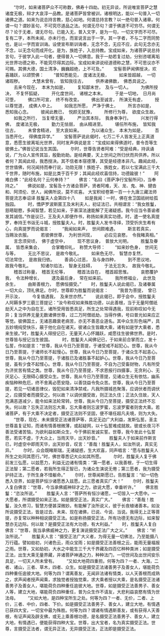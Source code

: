 <!-- { "loadSidebar": true } -->
　　“尔时，如来诸菩萨众不可称数，佛寿十四劫。初无异谈，所说唯宣菩萨之慧诸度无极，辩才大哀淳一品教。是诸菩萨皆曾被训，诸根明达，能以一句普入一切诸佛之道。如来为说总持言教，慈心如地。何谓总持言教？以一绝句普入诸章。何谓一句？谓妙圣句，不可究尽道品之法。何谓无尽句？谓于佛道不可穷尽。何谓无尽？论于无者，谓无尽句。已能入无，普入文字，是为一句，一切文字而不可尽。复有二字，本所未闻，亦未行也，而宣说言出于一字。其一字者，不与二字而同势也，是以一字而宣训诲。设使宣布斯训诲者，无念不念，无应不应，此句无念亦无不念，以无念句而成开化。是为，族姓子，入总持教。宝成如来，为诸菩萨说总持言句，于彼学入此一句者，便得普入一切佛意。我于一劫若复过劫，分别咨嗟离垢光世界功德之称，不能究尽得其边际。宝成如来讲说经道德称之慧，不可思议亦不可赐。其佛大德，国土清净，巍巍超绝，上不可及。”
　　宝髻菩萨闻佛授决，欢喜踊跃，以颂赞佛：
　　“普知悉能见，　度诸法无极，
　　如来皆超越，　一切诸瑕秽。
　　大慧未曾有，　皆知我往古，
　　供养诸佛数，　佛悉具说之。
　　去来今现在，　本末为如是，
　　复知鄙末世，　及与一切人。
　　为佛所授决，　不复怀狐疑，
　　开化度世间，　诸根之本末。
　　于是一切地，　日月尚可堕，
　　佛口所可宣，　终不有改变。
　　佛出至诚言，　所演无有虚，
　　授以尊觉道，　成佛人中上。
　　如我志所愿，　严净于佛土，
　　所言亦如是，　悉知我心念。
　　彼闻此教已，　悦颜无犹豫，
　　所修行为尊，　欲度众生故。
　　如我之所行，　当复增无量，
　　严治其本际，　我身奉净行。
　　兴发行得佛，　度诸法无极，
　　勤力无怯弱，　由从精进至。
　　堪任所布施，　皆知我往古，
　　未曾舍精进，　至大哀如来。
　　为以诸众生，　本末为如是，
　　吾当悉开化，　得佛度异学。”
　　宝髻菩萨说此偈时，七万二千人皆发无上正真道意，悉愿生彼离垢光世界，同时发声俱说是言：“宝成如来得佛道时，普令吾等生彼佛土。”佛皆记说当生其国。
　　尔时，世尊告贤者阿难：“受是经典，持讽诵说，广为众人宣传其旨，殷勤劝助。是经典要，天上世间之所归伏而共供养。所以者何？其闻此经，我悉授决。其不信者本宿德薄，其受是经德本非凡。趣闻此经，世世值佛，何况闻持而奉行说，功勋无限！族姓子、族姓女，若以七宝满此三千大千世界，随时布施，如是比类于百千岁；其闻此经欢喜信持，功德踰彼！”
　　阿难白佛：“此经名何？云何奉持？”
　　佛言：“名曰《菩萨净行宝髻所问》，当奉持之。”
　　佛说如是，宝髻及十方诸会菩萨，贤者阿难，天、龙、鬼、神、揵沓和、阿须伦、世人，闻佛所说，莫不欢喜。
大宝积经卷第一百一十九唐三藏法师菩提流志奉诏译
胜鬘夫人会第四十八
　　如是我闻：一时，佛在舍卫国祇树给孤独园。
　　时，憍萨罗波斯匿王及末利夫人，初证法已，共相谓言：“我女胜鬘，慈晤聪愍，多闻智慧，若见如来，于甚深法速能解了无诸疑惑。我今应当令善谕者发其诚信。”作是议已，王及夫人即便作书，称扬如来真实功德。时，遣一使名真提罗，奉持王书诣无斗城，授胜鬘夫人。时，胜鬘夫人发书寻绎，顶受忻庆生希有心，向真提罗而说偈言：
　　“我闻如来声，　世间颇难遇，
　　斯言若真实，　当赐汝衣服。
　　若彼佛世尊，　为利世间现，
　　必应见哀愍，　令我睹真相。”
　　言念须臾顷，　佛于虚空中，
　　现不思议身，　普放大光明，
　　胜鬘及眷属，　皆悉来集会，
　　合掌瞻仰礼，　称赞大导师：
　　“如来妙色身，　世间无与等，
　　无比不思议，　是故今敬礼。
　　如来色无尽，　智慧亦复然，
　　一切法常住，　是故我归依。
　　善调心过恶，　及与身四种，
　　到不思议地，　故我今敬礼。
　　知诸尔焰法，　智身无挂碍，
　　于法无忘失，　故我今敬礼。
　　稽首过称量，　稽首无伦等，
　　稽首法自在，　稽首超思惟。
　　哀愍覆护我，　令法种增长，
　　逮及最后身，　常在如来前。
　　我所修福业，　此世及余生，
　　由斯善根力，　愿佛恒摄受。”
　　时，胜鬘夫人说此偈已，及诸眷属一切大众，顶礼佛足。尔时，世尊即为胜鬘而说偈言：
　　“我昔为菩提，　曾已开示汝，
　　今复值遇我，　及来世亦然。”
　　说此偈已，即于会中，授胜鬘夫人阿耨多罗三藐三菩提记：“汝今称叹如来殊胜功德，以此善根，当于无量阿僧祇劫天人之中为自在王，诸所受用皆悉具足，所生之处常得遇我，现前称叹如今无异；复当供养无量无数诸佛世尊，过二万阿僧祇劫，当得作佛，号曰普光如来应正等觉。彼佛国土，无诸恶趣衰老病苦，亦无不善恶业道名。其中众生形色端严，具五妙境纯受快乐，蔽于他化自在诸天。彼诸众生皆趣大乘，诸有如是学大乘者，悉来生彼。”时，胜鬘夫人得授记已，无量天人心怀踊跃，咸愿往生彼佛世界。是时，世尊皆与授记当生彼国。
　　时，胜鬘夫人闻佛记已，于如来前合掌而立，发十弘誓，作如是言：“世尊，我从今日乃至菩提，于诸受戒不起犯心。世尊，我从今日乃至菩提，于诸师长不起慢心。世尊，我从今日乃至菩提，于诸众生不起恚心。世尊，我从今日乃至菩提，于诸胜已及诸胜事不起妒心。世尊，我从今日乃至菩提，虽有少食不起悭心。世尊，我从今日乃至菩提，不自为己受畜财物，凡有所受为济贫苦有情之类。世尊，我从今日乃至菩提，不求恩报行四摄事，无贪利心、无厌足心、无限碍心摄受众生。世尊，我从今日乃至菩提，见诸众生无有依怙，幽系疾恼种种危厄，终不舍离必愿安隐，以善饶益令免众苦。世尊，我从今日乃至菩提，若见一切诸恶律仪，毁犯如来清净禁戒，凡我所摄城邑聚落，应调伏者而调伏之，应摄受者而摄受之。何以故？以调伏摄受故，则正法久住；正法久住故，天人充满恶道减少，能令如来法轮常转。世尊，我从今日乃至菩提，摄受正法终不忘失。何以故？忘失正法则忘大乘，忘大乘者则忘波罗蜜，忘波罗蜜者则舍大乘。若诸菩萨，有于大乘不决定者，摄受正法则不坚固，便不堪任超凡夫境，则为大失。
　　“世尊，现在、未来摄受正法诸菩萨等，具足无边广大利益，发斯弘誓。圣主世尊虽复证知，而诸有情善根微薄，或起疑网，以十弘誓难成就故。彼或长夜习不善法受诸苦恼，为欲利益如斯众生，今于佛前发诚实誓。世尊，我今发此十弘誓愿，若实不虚，于大众上，当雨天华，出天妙音。”
　　胜鬘夫人于如来前作斯言已，时虚空中即雨天华，出天妙音，叹言：“善哉！胜鬘夫人，如汝所说，真实无异。”
　　尔时，众会既睹斯瑞，无诸疑惑，生大欢喜，同声唱言：“愿与胜鬘夫人所生之处同其愿行。”时，佛世尊悉记大众如其所愿。
　　尔时，胜鬘夫人复于佛前发三弘愿，以兹愿力，利益无边诸有情类：“第一愿者，以我善根，于一切生得正法智；第二愿者，若我所生得正智已，为诸众生演说无倦；第三愿者，我为摄受护持正法，于所生身不惜躯命。”
　　尔时，世尊闻斯愿已，告胜鬘言：“如一切色悉入空界，如是菩萨恒沙诸愿悉入兹愿。此三愿者真实广大！”
　　尔时，胜鬘夫人复白佛言：“世尊，今当承佛威神辩才之力，欲说大愿，幸垂听许。”
　　佛言胜鬘：“恣汝所说。”
　　胜鬘夫人言：“菩萨所有恒沙诸愿，一切皆入一大愿中。一大愿者，所谓摄受如来正法。如是摄受正法，真实广大。”
　　佛言：“善哉！胜鬘，汝久修习，智慧方便甚深微妙。有能解了汝所说义，彼于长夜植诸善本。如汝所说摄受正法，皆是过去、未来、现在诸佛，已说、今说、当说。我得无上正等菩提，亦复常以种种相说摄受正法。如是称扬摄受正法，所有功德无有边际，如来智慧亦无边际。何以故？是摄受正法有大功德，有大利益。”
　　时，胜鬘夫人复白佛言：“世尊，我当承佛威神之力，更复演说摄受正法广大之义。”
　　佛言：“听汝所说。”
　　胜鬘夫人言：“摄受正法广大义者，为得无量一切佛法，乃至能摄八万行蕴。譬如劫初，兴诸色云，雨众宝雨；如是摄受正法善根之云，能雨无量福报之雨。世尊，又如劫初，大水之中能生三千大千界藏及四百亿种种类洲；如是摄受正法，出生大乘无量界藏，并诸菩萨神通之力，种种法门，一切世间及出世间安乐具足，一切天人所未曾有。
　　“又如大地荷四重担。何等为四？一者、大海，二者、诸山，三者、草木，四者、众生。如是摄受正法诸善男子及善女人，堪能荷负四种重任逾彼大地。何等为四？谓离善友，无闻非法诸有情类，以人天善根而成熟之，求声闻者授声闻乘，求独觉者授独觉乘，求大乘者授以大乘，是名摄受正法诸善男子及善女人，堪能荷负四种重任逾彼大地。世尊，如是摄受正法善男子、善女人等，建立大地，堪能荷负四种重任，普为众生作不请友，大悲利益哀愍有情为世法母。
　　“又如大地，是四种宝所生之处。何等为四？一者、无价，二者、上价，三者、中价，四者、下价。如是摄受正法善男子、善女人，建立大地，有情遇已获四大宝，一切宝中最为殊胜。何等为四？谓诸有情遇斯善友，或有获得人天善根，有证声闻及辟支佛，或无上乘善根功德，是名摄受正法善男子、善女人，建立大地，有情遇已，便能获得四种大宝。世尊，出大宝者，名为真实摄受正法。世尊，言摄受正法者，谓无异正法，无异摄受正法，正法即是摄受正法。

